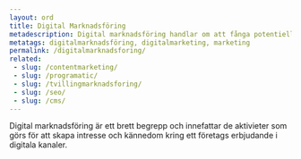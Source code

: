 ```yaml
---
layout: ord
title: Digital Marknadsföring
metadescription: Digital marknadsföring handlar om att fånga potentiella kunders uppmärksamhet i digitala kanaler. 
metatags: digitalmarknadsföring, digitalmarketing, marketing
permalink: /digitalmarknadsforing/
related:
 - slug: /contentmarketing/
 - slug: /programatic/ 
 - slug: /tvillingmarknadsforing/ 
 - slug: /seo/
 - slug: /cms/
---
```


Digital marknadsföring är ett brett begrepp och innefattar de aktivieter som görs för att skapa intresse och kännedom kring ett företags erbjudande i digitala kanaler. 


